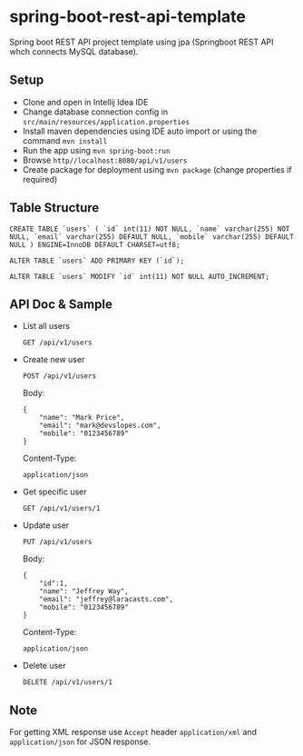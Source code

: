# spring-boot-rest-api-template
Spring boot REST API project template using jpa (Springboot REST API whch connects MySQL database).

Setup
-----
- Clone and open in Intellij Idea IDE
- Change database connection config in `src/main/resources/application.properties`
- Install maven dependencies using IDE auto import or using the command ``mvn install``
- Run the app using ``mvn spring-boot:run``
- Browse ``http//localhost:8080/api/v1/users``
- Create package for deployment using ``mvn package`` (change properties if required)

Table Structure
---------------
``CREATE TABLE `users` (
  `id` int(11) NOT NULL,
  `name` varchar(255) NOT NULL,
  `email` varchar(255) DEFAULT NULL,
  `mobile` varchar(255) DEFAULT NULL
) ENGINE=InnoDB DEFAULT CHARSET=utf8;``

``ALTER TABLE `users`
  ADD PRIMARY KEY (`id`);``
  
``ALTER TABLE `users`
    MODIFY `id` int(11) NOT NULL AUTO_INCREMENT;``
    
API Doc & Sample
----------------
- List all users 
    ```
    GET /api/v1/users
    ```
- Create new user 
    ```
    POST /api/v1/users
    ```

    Body:
    ```
    {
        "name": "Mark Price",
        "email": "mark@devslopes.com",
        "mobile": "0123456789"
    }
    ```
    Content-Type:
    ```
    application/json
    ```
- Get specific user 
    ```
    GET /api/v1/users/1
    ```
- Update user
    ```
    PUT /api/v1/users
    ```
    Body:
    ```
    {
        "id":1,
        "name": "Jeffrey Way",
        "email": "jeffrey@laracasts.com",
        "mobile": "0123456789"
    }
    ```
    
    Content-Type:
    ```
    application/json
    ```
- Delete user
    ```
    DELETE /api/v1/users/1
    ```
Note
-----
For getting XML response use ``Accept`` header ``application/xml`` and ``application/json`` for JSON response.